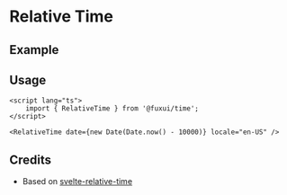 <script lang="ts">
	import Example from './Example.svelte';
	import { Alert } from '@fuxui/base';
</script>

# Relative Time

<Alert type="info" title="This component is unstyled by default." variant="default">
</Alert>

## Example

<Example />

## Usage

```svelte
<script lang="ts">
	import { RelativeTime } from '@fuxui/time';
</script>

<RelativeTime date={new Date(Date.now() - 10000)} locale="en-US" />
```

## Credits

- Based on [svelte-relative-time](https://github.com/CaptainCodeman/svelte-relative-time)
